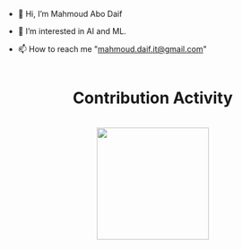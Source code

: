 - 👋 Hi, I’m Mahmoud Abo Daif
- 👀 I’m interested in AI and ML.
- 📫 How to reach me "mahmoud.daif.it@gmail.com"
<br><br>
 
  <div align=center>
            <h1>Contribution Activity</h1>    <br>
            <img id="item" src="https://github-readme-stats.vercel.app/api?username=Mahmoud-Daif&title_color=6FDA44&text_color=FFFFFF&show_icons=true&icon_color=6FDA44&include_all_commits=true&count_private=true&theme=dark" height="200"/>
  </div>
